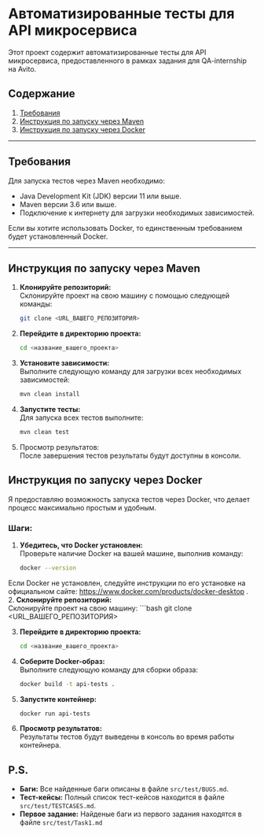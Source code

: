 # Автоматизированные тесты для API микросервиса

Этот проект содержит автоматизированные тесты для API микросервиса, предоставленного в рамках задания для QA-internship на Avito.

## Содержание
1. [Требования](#требования)
2. [Инструкция по запуску через Maven](#инструкция-по-запуску-через-maven)
3. [Инструкция по запуску через Docker](#инструкция-по-запуску-через-docker)

---

## Требования

Для запуска тестов через Maven необходимо:
- Java Development Kit (JDK) версии 11 или выше.
- Maven версии 3.6 или выше.
- Подключение к интернету для загрузки необходимых зависимостей.

Если вы хотите использовать Docker, то единственным требованием будет установленный Docker.

---

## Инструкция по запуску через Maven

1. **Клонируйте репозиторий:**  
  Склонируйте проект на свою машину с помощью следующей команды:
   ```bash
   git clone <URL_ВАШЕГО_РЕПОЗИТОРИЯ>
   
2. **Перейдите в директорию проекта:**
    ```bash
   cd <название_вашего_проекта>
   
3. **Установите зависимости:**  
   Выполните следующую команду для загрузки всех необходимых зависимостей:
    ```bash
   mvn clean install
   
4. **Запустите тесты:**  
   Для запуска всех тестов выполните:
    ```bash
   mvn clean test
   
5. Просмотр результатов:  
После завершения тестов результаты будут доступны в консоли.

## Инструкция по запуску через Docker
Я предоставляю возможность запуска тестов через Docker, что делает процесс максимально простым и удобным.
### Шаги:
1. **Убедитесь, что Docker установлен:**  
   Проверьте наличие Docker на вашей машине, выполнив команду:
    ```bash
   docker --version

Если Docker не установлен, следуйте инструкции по его установке на официальном сайте:
https://www.docker.com/products/docker-desktop .
2. **Склонируйте репозиторий:**  
   Склонируйте проект на свою машину:
    ```bash
   git clone <URL_ВАШЕГО_РЕПОЗИТОРИЯ>
   
3. **Перейдите в директорию проекта:**  
    ```bash
   cd <название_вашего_проекта>
   
4. **Соберите Docker-образ:**  
   Выполните следующую команду для сборки образа:
    ```bash
   docker build -t api-tests .
   
5. **Запустите контейнер:**
    ```bash
   docker run api-tests
   
6. **Просмотр результатов:**  
   Результаты тестов будут выведены в консоль во время работы контейнера.

## P.S.
- **Баги:** Все найденные баги описаны в файле `src/test/BUGS.md`.
- **Тест-кейсы:** Полный список тест-кейсов находится в файле `src/test/TESTCASES.md`.
- **Первое задание:** Найденые баги из первого задания находятся в файле `src/test/Task1.md`